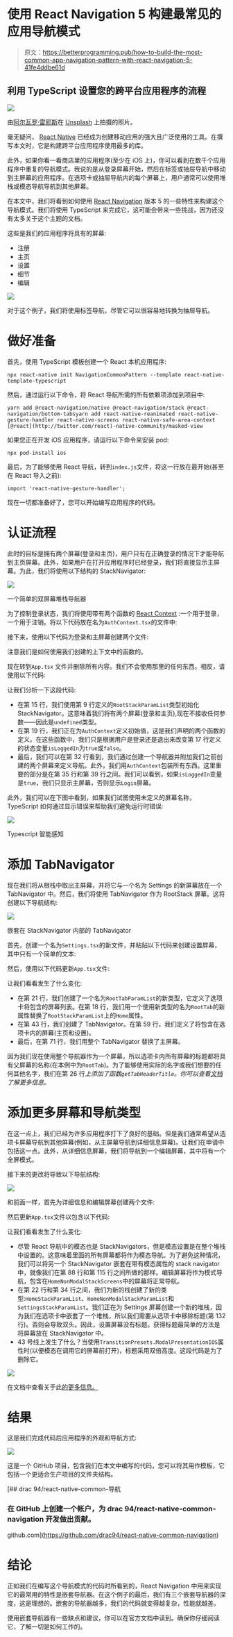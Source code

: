 # 使用 React Navigation 5 构建最常见的应用导航模式

> 原文：<https://betterprogramming.pub/how-to-build-the-most-common-app-navigation-pattern-with-react-navigation-5-41fe4ddbe61d>

## 利用 TypeScript 设置您的跨平台应用程序的流程

![](img/a85a3bf7e787791e05a27388fd9e2a08.png)

由[阿尔瓦罗·雷耶斯](https://unsplash.com/@alvarordesign?utm_source=medium&utm_medium=referral)在 [Unsplash](https://unsplash.com?utm_source=medium&utm_medium=referral) 上拍摄的照片。

毫无疑问， [React Native](https://reactnative.dev/) 已经成为创建移动应用的强大且广泛使用的工具。在撰写本文时，它是构建跨平台应用程序使用最多的库。

此外，如果你看一看商店里的应用程序(至少在 iOS 上)，你可以看到在数千个应用程序中重复的导航模式。我说的是从登录屏幕开始，然后在标签或抽屉导航中移动到主屏幕的应用程序。在选项卡或抽屉导航内的每个屏幕上，用户通常可以使用堆栈或模态导航导航到其他屏幕。

在本文中，我们将看到如何使用 [React Navigation](https://reactnavigation.org/) 版本 5 的一些特性来构建这个导航模式。我们将使用 TypeScript 来完成它，这可能会带来一些挑战，因为还没有太多关于这个主题的文档。

这些是我们的应用程序将具有的屏幕:

*   注册
*   主页
*   设置
*   细节
*   编辑

![](img/f9ef59a929d20cc6ba960064f438579a.png)

对于这个例子，我们将使用标签导航，尽管它可以很容易地转换为抽屉导航。

# 做好准备

首先，使用 TypeScript 模板创建一个 React 本机应用程序:

```
npx react-native init NavigationCommonPattern --template react-native-template-typescript
```

然后，通过运行以下命令，将 React 导航所需的所有依赖项添加到项目中:

```
yarn add @react-navigation/native @react-navigation/stack @react-navigation/bottom-tabsyarn add react-native-reanimated react-native-gesture-handler react-native-screens react-native-safe-area-context [@react](http://twitter.com/react)-native-community/masked-view
```

如果您正在开发 iOS 应用程序，请运行以下命令来安装 pod:

```
npx pod-install ios
```

最后，为了能够使用 React 导航，转到`index.js`文件，将这一行放在最开始(甚至在 React 导入之前):

```
import 'react-native-gesture-handler';
```

现在一切都准备好了，您可以开始编写应用程序的代码。

# 认证流程

此时的目标是拥有两个屏幕(登录和主页)，用户只有在正确登录的情况下才能导航到主页屏幕。此外，如果用户在打开应用程序时已经登录，我们将直接显示主屏幕。为此，我们将使用以下结构的 StackNavigator:

![](img/ca08d52d25bf376c8d53ff6ac0c0ead4.png)

一个简单的双屏幕堆栈导航器

为了控制登录状态，我们将使用带有两个函数的 [React Context](https://reactjs.org/docs/context.html) :一个用于登录，一个用于注销。将以下代码放在名为`AuthContext.tsx`的文件中:

接下来，使用以下代码为登录和主屏幕创建两个文件:

注意我们是如何使用我们创建的上下文中的函数的。

现在转到`App.tsx` 文件并删除所有内容。我们不会使用那里的任何东西。相反，请使用以下代码:

让我们分析一下这段代码:

*   在第 15 行，我们使用第 9 行定义的`RootStackParamList`类型初始化 StackNavigator。这意味着我们将有两个屏幕(登录和主页),现在不接收任何参数——因此是`undefined`类型。
*   在第 19 行，我们正在为`AuthContext`定义初始值，这是我们声明的两个函数的定义。在这些函数中，我们只是根据用户是登录还是退出来改变第 17 行定义的状态变量`isLoggedIn`为`true`或`false`。
*   最后，我们可以在第 32 行看到，我们通过创建一个导航器并附加我们之前创建的两个屏幕来定义导航。此外，我们用`AuthContext`包装所有东西。这里重要的部分是在第 35 行和第 39 行之间。我们可以看到，如果`isLoggedIn`变量是`true`，我们只显示主屏幕，否则显示`Login`屏幕。

此外，我们可以在下图中看到，如果我们试图使用未定义的屏幕名称，TypeScript 如何通过显示错误来帮助我们避免运行时错误:

![](img/5d5c6e20f1eccde1fbd303de6de871a7.png)

Typescript 智能感知

# 添加 TabNavigator

现在我们将从根栈中取出主屏幕，并将它与一个名为 Settings 的新屏幕放在一个 TabNavigator 中。然后，我们将使用 TabNavigator 作为 RootStack 屏幕。这将创建以下导航结构:

![](img/945d5c8c7fb136920feb076d15a0658e.png)

嵌套在 StackNavigator 内部的 TabNavigator

首先，创建一个名为`Settings.tsx`的新文件，并粘贴以下代码来创建设置屏幕，其中只有一个简单的文本:

然后，使用以下代码更新`App.tsx`文件:

让我们看看发生了什么变化:

*   在第 21 行，我们创建了一个名为`RootTabParamList`的新类型，它定义了选项卡将包含的屏幕列表。在第 18 行，我们用一个使用新类型的名为`RootTab`的新属性替换了`RootStackParamList`上的`Home`属性。
*   在第 43 行，我们创建了 TabNavigator。在第 59 行，我们定义了将包含在选项卡内的屏幕(主页和设置)。
*   最后，在第 71 行，我们用整个 TabNavigator 替换了主屏幕。

因为我们现在使用整个导航器作为一个屏幕，所以选项卡内所有屏幕的标题都将具有父屏幕的名称(在本例中为`RootTab`)。为了能够使用实际的名字或我们想要的任何其他名字，我们在第 26 行*上添加了函数`getTabHeaderTitle`。你可以查看[文档](https://reactnavigation.org/docs/screen-options-resolution/#setting-parent-screen-options-based-on-child-navigators-state)了解更多信息。*

# 添加更多屏幕和导航类型

在这一点上，我们已经为许多应用程序打下了良好的基础。但是我们通常希望从选项卡屏幕导航到其他屏幕(例如，从主屏幕导航到详细信息屏幕)。让我们在申请中包括这一点。此外，从详细信息屏幕，我们将导航到一个编辑屏幕，其中将有一个全屏模式。

接下来的更改将导致以下导航结构:

![](img/850f0460c92a1c4b9f14342eb72a796a.png)

和前面一样，首先为详细信息和编辑屏幕创建两个文件:

然后更新`App.tsx`文件以包含以下代码:

让我们看看发生了什么变化:

*   尽管 React 导航中的模态也是 StackNavigators，但是模态设置是在整个堆栈中设置的。这意味着里面的所有屏幕都将作为模态导航。为了避免这种情况，我们可以将另一个 StackNavigator 嵌套在带有模态属性的 stack navigator 中，就像我们在第 88 行和第 115 行之间所做的那样。编辑屏幕将作为模式导航，包含在`HomeNonModalStackScreens`中的屏幕将正常导航。
*   在第 22 行和第 34 行之间，我们为新的栈创建了新的类型:`HomeStackParamList`、`HomeNonModalStackParamList`和`SettingsStackParamList`。我们正在为 Settings 屏幕创建一个新的堆栈，因为我们在选项卡中嵌套了一个堆栈，所以我们需要从选项卡中移除标题(第 132 行)。否则会导致双头。因此，设置屏幕没有标题。获得标题最简单的方法是将屏幕放在 StackNavigator 中。
*   43 号线上发生了什么？当使用`TransitionPresets.ModalPresentationIOS`属性时(以便模态在调用它的屏幕前打开)，标题采用双倍高度。这段代码是为了删除它。

![](img/509cf6eb084d0d526daf3b5db1374b6a.png)

在文档中查看关于此[的更多信息。](https://reactnavigation.org/docs/stack-navigator/#transitionpresets)

# 结果

这是我们完成代码后应用程序的外观和导航方式:

![](img/751325fd37ed04bda71aaae7c30ff76c.png)

这是一个 GitHub 项目，包含我们在本文中编写的代码，您可以将其用作模板，它包括一个更适合生产项目的文件夹结构。

[](https://github.com/drac94/react-native-common-navigation) [## drac 94/react-native-common-导航

### 在 GitHub 上创建一个帐户，为 drac 94/react-native-common-navigation 开发做出贡献。

github.com](https://github.com/drac94/react-native-common-navigation) 

# 结论

正如我们在编写这个导航模式的代码时所看到的，React Navigation 中用来实现它的最常用的特性是嵌套导航器。在这个例子的最后，我们有三个嵌套导航器的深度，这是理想的。嵌套的导航器越多，我们的代码就变得越复杂，性能就越差。

使用嵌套导航器有一些缺点和建议，你可以在官方文档中读到。确保你仔细阅读它，了解一切是如何工作的。